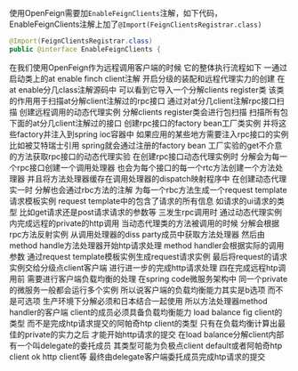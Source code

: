 使用OpenFeign需要加`EnableFeignClients`注解，如下代码，EnableFeignClients注解上加了`@Import(FeignClientsRegistrar.class)`
```java
@Import(FeignClientsRegistrar.class)
public @interface EnableFeignClients {
```

 在我们使用OpenFeign作为远程调用客户端的时候 它的整体执行流程如下 一通过启动类上的at enable finch client注解 开启分级的装配和远程代理实力的创建 在at enable分几class注解源码中 可以看到它导入一个分解clients register类 该类的作用用于扫描at分解client注解过的rpc接口 通过对at分几client注解rpc接口扫描 创建远程调用的动态代理实例 分解clients register类会进行包扫描 扫描所有包下面的at分几client注解过的接口 创建rpc接口的factory bean工厂类实例 并将这些factory并注入到spring ioc容器中 如果应用的某些地方需要注入rpc接口的实例 比如被艾特瑞士引用 spring就会通过注册的factory bean 工厂实验的get不介意的方法获取rpc接口的动态代理实验 在创建rpc接口动态代理实例时 分解会为每一个rpc接口创建一个调用处理器 也会为每个接口的每一个rtc方法创建一个方法处理器 并且将方法处理器缓存在调用处理器的dispatch映射程序中 在创建动态代理实一时 分解也会通过rbc方法的注解 为每一个rbc方法生成一个request template 请求模板实例 request template中的包含了请求的所有信息 如请求的ui请求的类型 比如get请求还是post请求请求的参数等 三发生rpc调用时 通过动态代理实例内完成远程的private的http调用 当动态代理类的方法被调用的时候 分解会根据rpc方法反射实例 从调用处理器的diss party成员中获取方法处理器 然后由method handle方法处理器开始htp请求处理 method handler会根据实际的调用参数 通过request template模板实例生成request请求实例 最后将request的请求实例交给分级点client客户端 进行进一步的完成http请求处理 四在完成远程htp调用前 需要进行客户端负载均衡的处理 在spring code微服务架构中 同一个private的微服务一般都会运行多个实例 所以说客户端的负载均衡能力其实是b选项 而不是可选项 生产环境下分解必须和日本结合一起使用 所以方法处理器method handler的客户端 client的成员必须具备负载均衡能力 load balance fig client的类型 而不是完成htp请求提交的阿帕奇htp client的类型 只有在负载均衡计算出最佳的private的实力之后 才能开始http请求的提交 在load balance分解client内部有一个叫delegate的委托成员 其类型可能为负极点client default或者阿帕奇htp client ok http client等 最终由delegate客户端委托成员完成htp请求的提交 